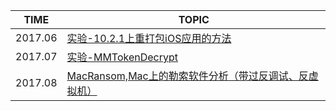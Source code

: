 | TIME      | TOPIC                                    |
| --------- | ---------------------------------------- |
| 2017.06 | [实验-10.2.1上重打包iOS应用的方法](./实验-10.2.1上重打包iOS应用的方法/) |
| 2017.07   | [实验-MMTokenDecrypt](./实验-MMTokenDecrypt/) |
| 2017.08   | [MacRansom,Mac上的勒索软件分析（带过反调试、反虚拟机）](./MacRansom%2CMac上的勒索软件分析（带过反调试、反虚拟机）/) |
